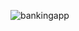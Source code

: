 ![bankingapp](https://github.com/Kitsune821/--goit-markup-hw-02--/assets/148128257/7c0cc9c5-e0c3-4e7a-8f0e-251b1ddef46b)
